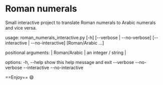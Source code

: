 # Roman numerals

Small interactive project to translate Roman numerals to Arabic numerals and vice versa.

usage: roman_numerals_interactive.py [-h]
[--verbose | --no-verbose]
[--interactive | --no-interactive]
[Roman/Arabic ...]

positional arguments:
| Roman/Arabic | an integer / string |

options:
  -h, --help        show this help message and exit
  --verbose
  --no-verbose
  --interactive
  --no-interactive

==Enjoy== :smile:
